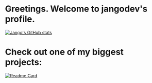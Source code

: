 # Greetings. Welcome to jangodev's profile.
[![Jango's GitHub stats](https://github-readme-stats.vercel.app/api?username=jangodev&show_icons=true&theme=radical)](https://github.com/anuraghazra/github-readme-stats)

# Check out one of my biggest projects:
[![Readme Card](https://github-readme-stats.vercel.app/api/pin/?username=jangodev&repo=nebulaproxy)](https://github.com/anuraghazra/github-readme-stats)

